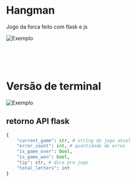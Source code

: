 # Hangman
Jogo da forca feito com flask e js

![Exemplo](https://cdn.discordapp.com/attachments/746454307163078718/881667034784612402/unknown.png "jogo de site")

<br><br><br>

# Versão de terminal
![Exemplo](https://cdn.discordapp.com/attachments/746454307163078718/880289141378646049/unknown.png "jogo terminal")

## retorno API flask
``` python
{
    "current_game": str, # string do jogo atual
    "error_count": int, # quantidade de erros
    "is_game_over": bool,
    "is_game_won": bool,
    "tip": str, # dica pro jogo
    "total_letters": int
}
```
